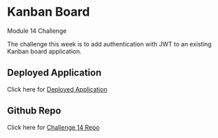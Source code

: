 # Kanban Board

Module 14 Challenge

The challenge this week is to add authentication with JWT to an existing Kanban board application.

## Deployed Application

Click here for [Deployed Application]()


## Github Repo

Click here for [Challenge 14 Repo](https://github.com/lobungen/KanbanBoard)